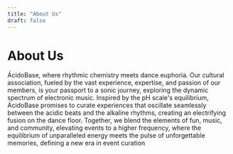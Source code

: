 ```yaml
---
title: "About Us"
draft: false
---
```


# About Us

ÁcidoBase, where rhythmic chemistry meets dance euphoria. Our cultural association, fueled by the vast experience, expertise, and passion of our members, is your passport to a sonic journey, exploring the dynamic spectrum of electronic music. Inspired by the pH scale's equilibrium, ÁcidoBase promises to curate experiences that oscillate seamlessly between the acidic beats and the alkaline rhythms, creating an electrifying fusion on the dance floor. Together, we blend the elements of fun, music, and community, elevating events to a higher frequency, where the equilibrium of unparalleled energy meets the pulse of unforgettable memories, defining a new era in event curation